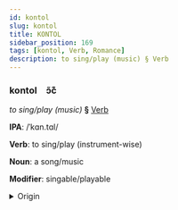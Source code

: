 ```yaml
---
id: kontol
slug: kontol
title: KONTOL
sidebar_position: 169
tags: [kontol, Verb, Romance]
description: to sing/play (music) § Verb
---
```


### kontol&emsp;<span kind="abugida">ɔ̃c͊</span>

*to sing/play (music)* **§** [Verb](../../tags/Verb)

**IPA**: /ˈkɑn.tɑl/

**Verb**: to sing/play (instrument-wise)

**Noun**: a song/music

**Modifier**: singable/playable

<details>
    <summary>Origin</summary>
    Spanish cantar [kãn̪ˈt̪aɾ]<br/>
    <em>Romance Language Family</em>
</details>